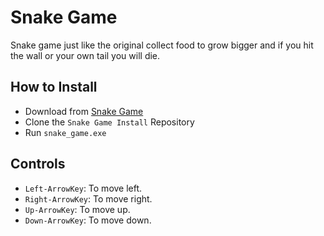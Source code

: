 # Snake Game
Snake game just like the original collect food to grow bigger and if you hit the wall or your own tail you will die.

## How to Install
- Download from [Snake Game]([https://github.com/Mishra-Atharva/Space-Invaders-version2.0-install](https://github.com/Mishra-Atharva/Snake-Game-Install))
- Clone the `Snake Game Install` Repository
- Run `snake_game.exe`

## Controls
- `Left-ArrowKey`: To move left.
- `Right-ArrowKey`: To move right.
- `Up-ArrowKey`: To move up.
- `Down-ArrowKey`: To move down.
